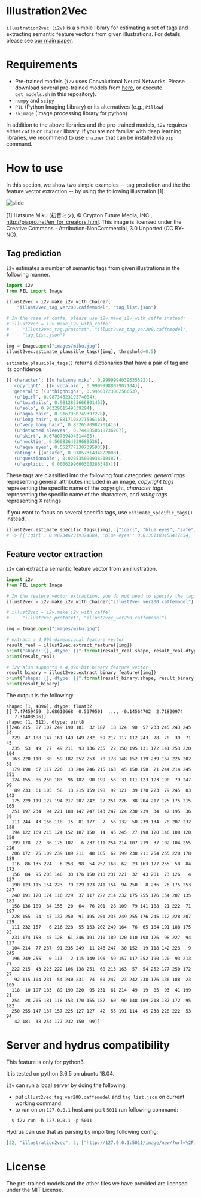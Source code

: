 # Illustration2Vec

``illustration2vec (i2v)`` is a simple library for estimating a set of tags and
extracting semantic feature vectors from given illustrations.
For details, please see
[our main paper](https://github.com/rezoo/illustration2vec/raw/master/papers/illustration2vec-main.pdf).

# Requirements

* Pre-trained models (``i2v`` uses Convolutional Neural Networks. Please download
  several pre-trained models from
  [here](https://github.com/rezoo/illustration2vec/releases),
  or execute ``get_models.sh`` in this repository).
* ``numpy`` and ``scipy``
* ``PIL`` (Python Imaging Library) or its alternatives (e.g., ``Pillow``) 
* ``skimage`` (Image processing library for python)

In addition to the above libraries and the pre-trained models, `i2v` requires
either ``caffe`` or ``chainer`` library. If you are not familiar with deep
learning libraries, we recommend to use ``chainer`` that can be installed
via ``pip`` command.

# How to use

In this section, we show two simple examples -- tag prediction and the the
feature vector extraction -- by using the following illustration [1].

![slide](images/miku.jpg)

[1] Hatsune Miku (初音ミク), © Crypton Future Media, INC.,
http://piapro.net/en_for_creators.html.
This image is licensed under the Creative Commons - Attribution-NonCommercial,
3.0 Unported (CC BY-NC).

## Tag prediction

``i2v`` estimates a number of semantic tags from given illustrations
in the following manner.
```python
import i2v
from PIL import Image

illust2vec = i2v.make_i2v_with_chainer(
    "illust2vec_tag_ver200.caffemodel", "tag_list.json")

# In the case of caffe, please use i2v.make_i2v_with_caffe instead:
# illust2vec = i2v.make_i2v_with_caffe(
#     "illust2vec_tag.prototxt", "illust2vec_tag_ver200.caffemodel",
#     "tag_list.json")

img = Image.open("images/miku.jpg")
illust2vec.estimate_plausible_tags([img], threshold=0.5)
```

``estimate_plausible_tags()`` returns dictionaries that have a pair of
tag and its confidence.
```python
[{'character': [(u'hatsune miku', 0.9999994039535522)],
  'copyright': [(u'vocaloid', 0.9999998807907104)],
  'general': [(u'thighhighs', 0.9956372380256653),
   (u'1girl', 0.9873462319374084),
   (u'twintails', 0.9812833666801453),
   (u'solo', 0.9632901549339294),
   (u'aqua hair', 0.9167950749397278),
   (u'long hair', 0.8817108273506165),
   (u'very long hair', 0.8326570987701416),
   (u'detached sleeves', 0.7448858618736267),
   (u'skirt', 0.6780789494514465),
   (u'necktie', 0.5608364939689636),
   (u'aqua eyes', 0.5527772307395935)],
  'rating': [(u'safe', 0.9785731434822083),
   (u'questionable', 0.020535090938210487),
   (u'explicit', 0.0006299660308286548)]}]
```
These tags are classified into the following four categories:
*general tags* representing general attributes included in an image,
*copyright tags* representing the specific name of the copyright,
*character tags* representing the specific name of the characters,
and *rating tags* representing X ratings.

If you want to focus on several specific tags, use ``estimate_specific_tags()`` instead.
```python
illust2vec.estimate_specific_tags([img], ["1girl", "blue eyes", "safe"])
# -> [{'1girl': 0.9873462319374084, 'blue eyes': 0.01301183458417654, 'safe': 0.9785731434822083}]
```

## Feature vector extraction

``i2v`` can extract a semantic feature vector from an illustration.
```python
import i2v
from PIL import Image

# In the feature vector extraction, you do not need to specify the tag.
illust2vec = i2v.make_i2v_with_chainer("illust2vec_ver200.caffemodel")

# illust2vec = i2v.make_i2v_with_caffe(
#     "illust2vec.prototxt", "illust2vec_ver200.caffemodel")

img = Image.open("images/miku.jpg")

# extract a 4,096-dimensional feature vector
result_real = illust2vec.extract_feature([img])
print("shape: {}, dtype: {}".format(result_real.shape, result_real.dtype))
print(result_real)

# i2v also supports a 4,096-bit binary feature vector
result_binary = illust2vec.extract_binary_feature([img])
print("shape: {}, dtype: {}".format(result_binary.shape, result_binary.dtype))
print(result_binary)
```
The output is the following:
```
shape: (1, 4096), dtype: float32
[[ 7.47459459  3.68610668  0.5379501  ..., -0.14564702  2.71820974
   7.31408596]]
shape: (1, 512), dtype: uint8
[[246 215  87 107 249 190 101  32 187  18 124  90  57 233 245 243 245  54
  229  47 188 147 161 149 149 232  59 217 117 112 243  78  78  39  71  45
  235  53  49  77  49 211  93 136 235  22 150 195 131 172 141 253 220 104
  163 220 110  30  59 182 252 253  70 178 148 152 119 239 167 226 202  58
  179 198  67 117 226  13 204 246 215 163  45 150 158  21 244 214 245 251
  124 155  86 250 183  96 182  90 199  56  31 111 123 123 190  79 247  99
   89 233  61 105  58  13 215 159 198  92 121  39 170 223  79 245  83 143
  175 229 119 127 194 217 207 242  27 251 226  38 204 217 125 175 215 165
  251 197 234  94 221 188 147 247 143 247 124 230 239  34  47 195  36  39
  111 244  43 166 118  15  81 177   7  56 132  50 239 134  78 207 232 188
  194 122 169 215 124 152 187 150  14  45 245  27 198 120 146 108 120 250
  199 178  22  86 175 102   6 237 111 254 214 107 219  37 102 104 255 226
  206 172  75 109 239 189 211  48 105  62 199 238 211 254 255 228 178 189
  116  86 135 224   6 253  98  54 252 168  62  23 163 177 255  58  84 173
  156  84  95 205 140  33 176 150 210 231 221  32  43 201  73 126   4 127
  190 123 115 154 223  79 229 123 241 154  94 250   8 236  76 175 253 247
  240 191 120 174 116 229  37 117 222 214 232 175 255 176 154 207 135 183
  158 136 189  84 155  20  64  76 201  28 109  79 141 188  21 222  71 197
  228 155  94  47 137 250  91 195 201 235 249 255 176 245 112 228 207 229
  111 232 157   6 216 228  55 153 202 249 164  76  65 184 191 188 175  83
  231 174 158  45 128  61 246 191 210 189 120 110 198 126  98 227  94 127
  104 214  77 237  91 235 249  11 246 247  30 152  19 118 142 223   9 245
  196 249 255   0 113   2 115 149 196  59 157 117 252 190 120  93 213  77
  222 215  43 223 222 106 138 251  68 213 163  57  54 252 177 250 172  27
   92 115 104 231  54 240 231  74  60 247  23 242 238 176 136 188  23 165
  118  10 197 183  89 199 220  95 231  61 214  49  19  85  93  41 199  21
  254  28 205 181 118 153 170 155 187  60  90 148 189 218 187 172  95 182
  250 255 147 137 157 225 127 127  42  55 191 114  45 238 228 222  53  94
   42 181  38 254 177 232 150  99]]
```

# Server and hydrus compatibility

This feature is only for python3.

It is tested on python 3.6.5 on ubuntu  18.04.

``i2v`` can run a local server by doing the following:

- put `illust2vec_tag_ver200.caffemodel` and `tag_list.json` on current working command
- to run on on `127.0.0.1` host and port `5011` run following command:
```shell
  $ i2v run -h 127.0.0.1 -p 5011
```

Hydrus can use that as parsing by importing following config:
```json
[32, "illustration2vec", 2, ["http://127.0.0.1:5011/image/new/?url=%2Fimage%2Fplausible-tag", 1, 0, [55, 1, [[], "some hash bytes"]], "path", {}, [[29, 1, ["match parser", [27, 6, [[26, 1, [[62, 2, [0, "a", {"id": "hydrus-link"}, null, null, false, [51, 1, [3, "", null, null, "example string"]]]]]], 0, "href", [51, 1, [3, "", null, null, "example string"]], [55, 1, [[], "parsed information"]]]], [[30, 3, ["tags creator", 0, [27, 6, [[26, 1, [[62, 2, [0, "td", {"class": "tag-creator"}, null, null, false, [51, 1, [3, "", null, null, "example string"]]]]]], 1, "", [51, 1, [3, "", null, null, "example string"]], [55, 1, [[], "parsed information"]]]], "creator"]], [30, 3, ["tags series", 0, [27, 6, [[26, 1, [[62, 2, [0, "td", {"class": "tag-copyright"}, null, null, false, [51, 1, [3, "", null, null, "example string"]]]]]], 1, "", [51, 1, [3, "", null, null, "example string"]], [55, 1, [[], "parsed information"]]]], "series"]], [30, 3, ["tags character", 0, [27, 6, [[26, 1, [[62, 2, [0, "td", {"class": "tag-character"}, null, null, false, [51, 1, [3, "", null, null, "example string"]]]]]], 1, "", [51, 1, [3, "", null, null, "example string"]], [55, 1, [[], "parsed information"]]]], "character"]], [30, 3, ["tags unnamespaced", 0, [27, 6, [[26, 1, [[62, 2, [0, "td", {"class": "tag-general"}, null, null, false, [51, 1, [3, "", null, null, "example string"]]]]]], 1, "", [51, 1, [3, "", null, null, "example string"]], [55, 1, [[], "parsed information"]]]], ""]], [30, 3, ["tags rating", 0, [27, 6, [[26, 1, [[62, 2, [0, "td", {"class": "tag-rating", "data-index": "1"}, null, null, false, [51, 1, [3, "", null, null, "example string"]]]]]], 1, "", [51, 1, [3, "", null, null, "example string"]], [55, 1, [[], "parsed information"]]]], "rating"]]]]]]]]
```

# License
The pre-trained models and the other files we have provided are licensed
under the MIT License.
